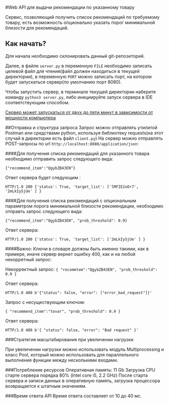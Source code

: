 #Web API для выдачи рекомендации по указанному товару

Сервис, позволяющий получить список рекомендаций по требуемому товару,
есть возможность опционально указать порог минимальной близости для рекомендаций.

## Как начать?
Для начала необходимо склонировать данный git-репозиторий.

Далее, в файле `server.py` в переменную `FILE` необходимо записать целевой файл для чтения(файл должен находиться в текущей директории), в переменную `PORT` можно записать порт,
на котором будет запускаться сервер(по умолчанию порт 8080).

Чтобы запустить сервер, в терминале текущей директории наберите команду `python3 server.py`, либо инициируйте запуск сервера в IDE соответствующим способом.

<ins>Сервер может запускаться от двух до пяти минут в зависимости от мощности компьютера</ins>

##Отправка и структура запроса
Запрос можно отправлять утилитой Postman или средствами python, используя библиотеку requests(на этот случай в директории есть файл `client.py`) 
На сервер можно отправлять POST-запросы по url `http://localhost:8080/application/json`:

####Для получения списка рекомендаций для указанного товара необходимо отправить запрос следующего вида:

`{"recommend_item":"QgybZB43EN"}`

Ответ сервера будет следующим :

``HTTP/1.0 200 {'status': True, 'target_list': ['lMFIE2oOr7', '2mLkIySjUe'
    ]
}``

####Для получения списка рекомендаций с опциональным параметром порога минимальной близости рекомендации, необходимо отправть запрос следующего вида: 

`{"recommend_item":"QgybZB43EN", "prob_threshold": 0.9}`

Ответ сервера:

`HTTP/1.0 200 {'status': True, 'target_list': ['2mLkIySjUe'
    ]
}`

####Важно: 
Ключи в словаре должны быть именно такими, как в примере, иначе сервер вернет ошибку 400,
как и на любой некорретный запрос:

Некорректный запрос:
`{
    "recommtem":"QgybZB43EN", "prob_threshold": 0.9
}`

Ответ сервера:

`HTTP/1.0 400 b'{"status": false, "error": ["error_bad_request"]}'`

Запрос с несуществующим ключом:

`{
    "recommend_item":"tovar", "prob_threshold": 0.9
}`

Ответ сервера:

`HTTP/1.0 400 b'{
    "status": false,
    "error": "Bad request"
}'`

###Стратегия масштабирования при увеличении нагрузки

При увеличении нагрузки можно использовать модуль Multiprocessing и класс Pool, который можно
использовать для параллельного выполнения функции между несколькими входами.

###Потребление ресурсов
Оперативная память: 11 Gb
Загрузка CPU старте сервера порядка 80% (Intel core i5, 2.2 GHz)
После старта сервера и записи данных в оперативную память, загрузка процессора возвращается к штатным значениям.

###Время ответа API
Время ответа составляет от 10 до 40 мс.


